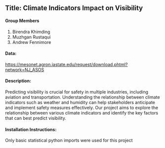 ## Title: Climate Indicators Impact on Visibility
#### Group Members
1. Birendra Khimding
2. Muzhgan Rustaqui
3. Andrew Fennimore

#### Data:
https://mesonet.agron.iastate.edu/request/download.phtml?network=NJ_ASOS


#### Description: 
Predicting visibility is crucial for 
safety in multiple industries, including aviation and 
transportation. Understanding the relationship between 
climate indicators such as weather and humidity can 
help stakeholders anticipate and implement safety 
measures effectively. Our project aims to explore the 
relationship between various climate indicators and 
identify the key factors that can best predict visibility.


#### Installation Instructions: 
Only basic statistical python imports were used for this project 

